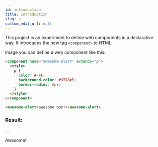 ```yaml
---
id: introduction
title: Introduction
slug: /
custom_edit_url: null
---
```


This project is an experiment to define web components in a declarative way.
It introduces the new tag `<component>` to HTML.

Image you can define a web component like this:
```html
<component name="awesome-alert" extends="p">
  <style>
    p {
      color: #FFF;
      background-color: #3778e5;
      border-radius: 6px;
    }
  </style>
</component>

<awesome-alert>awesome box!</awesome-alert>
```

### Result:
...

Awesome!